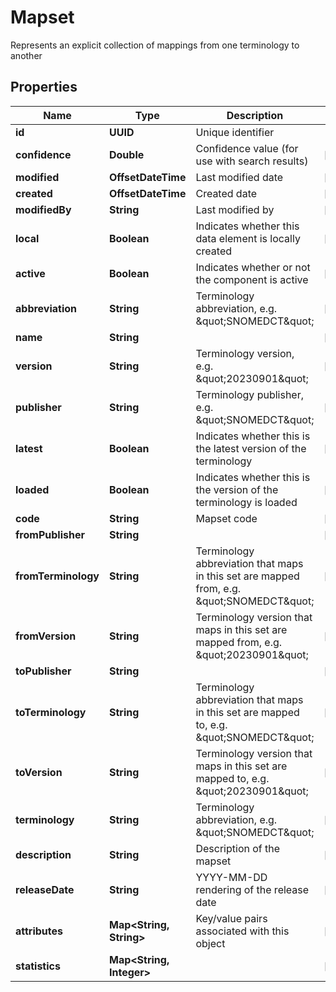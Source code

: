 

# Mapset

Represents an explicit collection of mappings from one terminology to another

## Properties

| Name | Type | Description | Notes |
|------------ | ------------- | ------------- | -------------|
|**id** | **UUID** | Unique identifier |  |
|**confidence** | **Double** | Confidence value (for use with search results) |  [optional] |
|**modified** | **OffsetDateTime** | Last modified date |  [optional] |
|**created** | **OffsetDateTime** | Created date |  [optional] |
|**modifiedBy** | **String** | Last modified by |  [optional] |
|**local** | **Boolean** | Indicates whether this data element is locally created |  [optional] |
|**active** | **Boolean** | Indicates whether or not the component is active |  [optional] |
|**abbreviation** | **String** | Terminology abbreviation, e.g. \&quot;SNOMEDCT\&quot; |  [optional] |
|**name** | **String** |  |  [optional] |
|**version** | **String** | Terminology version, e.g. \&quot;20230901\&quot; |  [optional] |
|**publisher** | **String** | Terminology publisher, e.g. \&quot;SNOMEDCT\&quot; |  [optional] |
|**latest** | **Boolean** | Indicates whether this is the latest version of the terminology |  [optional] |
|**loaded** | **Boolean** | Indicates whether this is the version of the terminology is loaded |  [optional] |
|**code** | **String** | Mapset code |  [optional] |
|**fromPublisher** | **String** |  |  [optional] |
|**fromTerminology** | **String** | Terminology abbreviation that maps in this set are mapped from, e.g. \&quot;SNOMEDCT\&quot; |  [optional] |
|**fromVersion** | **String** | Terminology version that maps in this set are mapped from, e.g. \&quot;20230901\&quot; |  [optional] |
|**toPublisher** | **String** |  |  [optional] |
|**toTerminology** | **String** | Terminology abbreviation that maps in this set are mapped to, e.g. \&quot;SNOMEDCT\&quot; |  [optional] |
|**toVersion** | **String** | Terminology version that maps in this set are mapped to, e.g. \&quot;20230901\&quot; |  [optional] |
|**terminology** | **String** | Terminology abbreviation, e.g. \&quot;SNOMEDCT\&quot; |  [optional] |
|**description** | **String** | Description of the mapset |  [optional] |
|**releaseDate** | **String** | YYYY-MM-DD rendering of the release date |  [optional] |
|**attributes** | **Map&lt;String, String&gt;** | Key/value pairs associated with this object |  [optional] |
|**statistics** | **Map&lt;String, Integer&gt;** |  |  [optional] |



